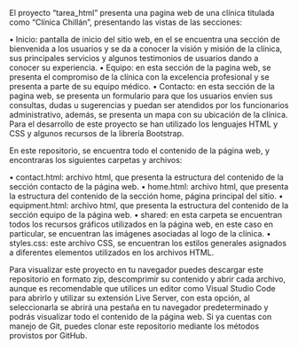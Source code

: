El proyecto “tarea_html” presenta una pagina web de una clínica titulada como “Clínica Chillán”, presentando las vistas de las secciones:

•	Inicio: pantalla de inicio del sitio web, en el se encuentra una sección de bienvenida a los usuarios y se da a conocer la visión y misión de la clínica, sus principales servicios y algunos testimonios de usuarios dando a conocer su experiencia.
•	Equipo: en esta sección de la pagina web, se presenta el compromiso de la clínica con la excelencia profesional y se presenta a parte de su equipo médico.
•	Contacto: en esta sección de la pagina web, se presenta un formulario para que los usuarios envíen sus consultas, dudas u sugerencias y puedan ser atendidos por los funcionarios administrativo, además, se presenta un mapa con su ubicación de la clínica. Para el desarrollo de este proyecto se han utilizado los lenguajes HTML y CSS y algunos recursos de la librería Bootstrap.

En este repositorio, se encuentra todo el contenido de la página web, y encontraras los siguientes carpetas y archivos:

•	contact.html: archivo html, que presenta la estructura del contenido de la sección contacto de la página web.
•	home.html: archivo html, que presenta la estructura del contenido de la sección home, página principal del sitio.
•	equipment.html: archivo html, que presenta la estructura del contenido de la sección equipo de la página web.
•	shared: en esta carpeta se encuentran todos los recursos gráficos utilizados en la página web, en este caso en particular, se encuentran las imágenes asociadas al logo de la clínica.
•	styles.css: este archivo CSS, se encuentran los estilos generales asignados a diferentes elementos utilizados en los archivos HTML.

Para visualizar este proyecto en tu navegador puedes descargar este repositorio en formato zip, descomprimir su contenido y abrir cada archivo, aunque es recomendable que utilices un editor como Visual Studio Code para abrirlo y utilizar su extensión Live Server, con esta opción, al seleccionarla se abrirá una pestaña en tu navegador predeterminado y podrás visualizar todo el contenido de la página web. Si ya cuentas con manejo de Git, puedes clonar este repositorio mediante los métodos provistos por GitHub.


